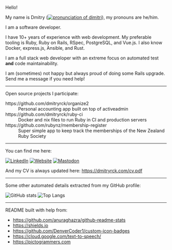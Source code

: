 Hello!

My name is Dmitry (<a target="_blank" href="https://dmitryrck.com/en-US-Wavenet-C-FEMALE.mp3"><img alt="pronunciation of dimitri" src="https://custom-icon-badges.demolab.com/static/v1?label=pronunciation&message=/dimitri/&color=gray&logo=volume-high-custom"></a>), my pronouns are he/him.

I am a software developer.

I have 10+ years of experience with web development. My preferable tooling is
Ruby, Ruby on Rails, RSpec, PostgreSQL, and Vue.js.
I also know Docker, express.js, Ansible, and Rust.

I am a full stack web developer with an extreme focus on automated test **and**
code maintainability.

I am (sometimes) not happy but always proud of doing some Rails upgrade. Send
me a message if you need help!

---

Open source projects I participate:

<dl>
  <dt>https://github.com/dmitryrck/organize2</dt>
  <dd>Personal accounting app built on top of activeadmin</dd>

  <dt>https://github.com/dmitryrck/ruby-ci</dt>
  <dd>Docker and nix files to run Ruby in CI and production servers</dd>

  <dt>https://github.com/rubynz/membership-register</dt>
  <dd>Super simple app to keep track the memberships of the New Zealand Ruby Society</dd>
</dl>

---

You can find me here:

[![LinkedIn](https://img.shields.io/badge/LinkedIn-0077B5?style=for-the-badge&logo=linkedin&logoColor=white)](https://www.linkedin.com/in/dmitryrck/)
[![Website](https://img.shields.io/badge/website-white?style=for-the-badge&logo=markdown&logoColor=black)](https://dmitryrck.github.io)
[![Mastodon](https://img.shields.io/mastodon/follow/109404472254408241?domain=https%3A%2F%2Fyetanother.place&style=for-the-badge)](https://yetanother.place/@dmitry)

And my CV is always updated here: https://dmitryrck.com/cv.pdf

---

Some other automated details extracted from my GitHub profile:

<p>
  <img alt="GitHub stats" src="https://github-readme-stats.vercel.app/api?username=dmitryrck&show_icons=true&theme=dracula&line_height=33">
  <img alt="Top Langs" src="https://github-readme-stats.vercel.app/api/top-langs/?username=dmitryrck&count_private=true&hide=html,python,crystal,Tex&theme=dracula&line_height=10&langs_count=4">
</p>

---

README built with help from:

* https://github.com/anuraghazra/github-readme-stats
* https://shields.io
* https://github.com/DenverCoder1/custom-icon-badges
* https://cloud.google.com/text-to-speech/
* https://pictogrammers.com
